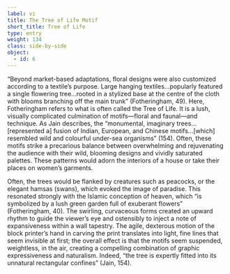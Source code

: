 ```yaml
---
label: vi
title: The Tree of Life Motif
short_title: Tree of Life
type: entry
weight: 134
class: side-by-side
object:
  - id: 6
---
```


“Beyond market-based adaptations, floral designs were also customized according to a textile’s purpose. Large hanging textiles…popularly featured a single flowering tree…rooted in a stylized base at the centre of the cloth with blooms branching off the main trunk” (Fotheringham, 49). Here, Fotheringham refers to what is often called the Tree of Life. It is a lush, visually complicated culmination of motifs—floral and faunal—and technique. As Jain describes, the “monumental, imaginary trees…[represented a] fusion of Indian, European, and Chinese motifs…[which] resembled wild and colourful under-sea organisms” (154). Often, these motifs strike a precarious balance between overwhelming and rejuvenating the audience with their wild, blooming designs and vividly saturated palettes. These patterns would adorn the interiors of a house or take their places on women’s garments.

Often, the trees would be flanked by creatures such as peacocks, or the elegant hamsas (swans), which evoked the image of paradise. This resonated strongly with the Islamic conception of heaven, which “is symbolized by a lush green garden full of exuberant flowers” (Fotheringham, 40). The swirling, curvaceous forms created an upward rhythm to guide the viewer’s eye and ostensibly to inject a note of expansiveness within a wall tapestry. The agile, dexterous motion of the block printer’s hand in carving the print translates into light, fine lines that seem invisible at first; the overall effect is that the motifs seem suspended, weightless, in the air, creating a compelling combination of graphic expressiveness and naturalism. Indeed, “the tree is expertly fitted into its unnatural rectangular confines” (Jain, 154).
